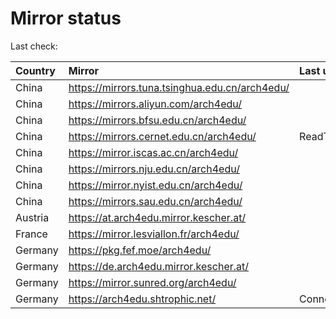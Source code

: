 <script src="./time.js"></script>
# Mirror status
Last check: <script type="text/javascript">localize(1752261712.3688827);</script>

|Country|Mirror|Last update|
|:------|:-----|:----------|
|China|https://mirrors.tuna.tsinghua.edu.cn/arch4edu/|<script type="text/javascript">localize(1752216618);</script>|
|China|https://mirrors.aliyun.com/arch4edu/|<script type="text/javascript">localize(1752216618);</script>|
|China|https://mirrors.bfsu.edu.cn/arch4edu/|<script type="text/javascript">localize(1752216618);</script>|
|China|https://mirrors.cernet.edu.cn/arch4edu/|ReadTimeout|
|China|https://mirror.iscas.ac.cn/arch4edu/|<script type="text/javascript">localize(1752216618);</script>|
|China|https://mirrors.nju.edu.cn/arch4edu/|<script type="text/javascript">localize(1752130162);</script>|
|China|https://mirror.nyist.edu.cn/arch4edu/|<script type="text/javascript">localize(1752216618);</script>|
|China|https://mirrors.sau.edu.cn/arch4edu/|<script type="text/javascript">localize(1752130162);</script>|
|Austria|https://at.arch4edu.mirror.kescher.at/|<script type="text/javascript">localize(1752216618);</script>|
|France|https://mirror.lesviallon.fr/arch4edu/|<script type="text/javascript">localize(1752216618);</script>|
|Germany|https://pkg.fef.moe/arch4edu/|<script type="text/javascript">localize(1752216618);</script>|
|Germany|https://de.arch4edu.mirror.kescher.at/|<script type="text/javascript">localize(1752216618);</script>|
|Germany|https://mirror.sunred.org/arch4edu/|<script type="text/javascript">localize(1752216618);</script>|
|Germany|https://arch4edu.shtrophic.net/|ConnectionError|

<script src="./tablefilter/tablefilter.js"></script>
<script src="./table.js"></script>